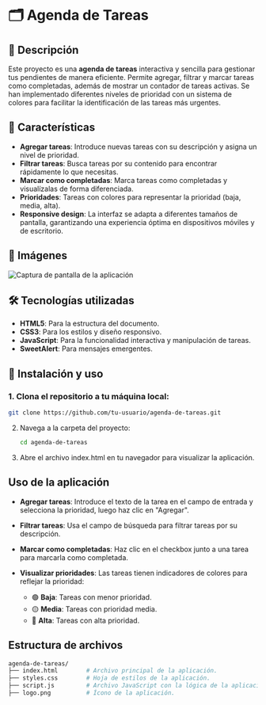 # 🗂️ Agenda de Tareas

## 📖 Descripción

Este proyecto es una **agenda de tareas** interactiva y sencilla para gestionar tus pendientes de manera eficiente. Permite agregar, filtrar y marcar tareas como completadas, además de mostrar un contador de tareas activas. Se han implementado diferentes niveles de prioridad con un sistema de colores para facilitar la identificación de las tareas más urgentes.

## 🌟 Características

- **Agregar tareas**: Introduce nuevas tareas con su descripción y asigna un nivel de prioridad.
- **Filtrar tareas**: Busca tareas por su contenido para encontrar rápidamente lo que necesitas.
- **Marcar como completadas**: Marca tareas como completadas y visualízalas de forma diferenciada.
- **Prioridades**: Tareas con colores para representar la prioridad (baja, media, alta).
- **Responsive design**: La interfaz se adapta a diferentes tamaños de pantalla, garantizando una experiencia óptima en dispositivos móviles y de escritorio.

## 📸 Imágenes

![Captura de pantalla de la aplicación](./screenshot.png)

## 🛠️ Tecnologías utilizadas

- **HTML5**: Para la estructura del documento.
- **CSS3**: Para los estilos y diseño responsivo.
- **JavaScript**: Para la funcionalidad interactiva y manipulación de tareas.
- **SweetAlert**: Para mensajes emergentes.

## 🚀 Instalación y uso

### 1. Clona el repositorio a tu máquina local:

   ```bash
   git clone https://github.com/tu-usuario/agenda-de-tareas.git
   ```

2. Navega a la carpeta del proyecto:
   ```bash
   cd agenda-de-tareas
3. Abre el archivo index.html en tu navegador para visualizar la aplicación.

## Uso de la aplicación

- **Agregar tareas**: Introduce el texto de la tarea en el campo de entrada y selecciona la prioridad, luego haz clic en "Agregar".

- **Filtrar tareas**: Usa el campo de búsqueda para filtrar tareas por su descripción.

- **Marcar como completadas**: Haz clic en el checkbox junto a una tarea para marcarla como completada.

- **Visualizar prioridades**: Las tareas tienen indicadores de colores para reflejar la prioridad:
  - 🟢 **Baja**: Tareas con menor prioridad.
  - 🟡 **Media**: Tareas con prioridad media.
  - 🔴 **Alta**: Tareas con alta prioridad.

## Estructura de archivos
```bash
agenda-de-tareas/
├── index.html        # Archivo principal de la aplicación.
├── styles.css        # Hoja de estilos de la aplicación.
├── script.js         # Archivo JavaScript con la lógica de la aplicación.
├── logo.png          # Ícono de la aplicación.
